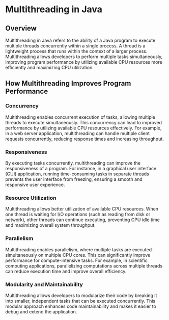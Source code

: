 # Multithreading in Java

## Overview

Multithreading in Java refers to the ability of a Java program to execute multiple threads concurrently within a single process. A thread is a lightweight process that runs within the context of a larger process. Multithreading allows developers to perform multiple tasks simultaneously, improving program performance by utilizing available CPU resources more efficiently and maximizing CPU utilization.

## How Multithreading Improves Program Performance

### Concurrency

Multithreading enables concurrent execution of tasks, allowing multiple threads to execute simultaneously. This concurrency can lead to improved performance by utilizing available CPU resources effectively. For example, in a web server application, multithreading can handle multiple client requests concurrently, reducing response times and increasing throughput.

### Responsiveness

By executing tasks concurrently, multithreading can improve the responsiveness of a program. For instance, in a graphical user interface (GUI) application, running time-consuming tasks in separate threads prevents the user interface from freezing, ensuring a smooth and responsive user experience.

### Resource Utilization

Multithreading allows better utilization of available CPU resources. When one thread is waiting for I/O operations (such as reading from disk or network), other threads can continue executing, preventing CPU idle time and maximizing overall system throughput.

### Parallelism

Multithreading enables parallelism, where multiple tasks are executed simultaneously on multiple CPU cores. This can significantly improve performance for compute-intensive tasks. For example, in scientific computing applications, parallelizing computations across multiple threads can reduce execution time and improve overall efficiency.

### Modularity and Maintainability

Multithreading allows developers to modularize their code by breaking it into smaller, independent tasks that can be executed concurrently. This modular approach enhances code maintainability and makes it easier to debug and extend the application.
